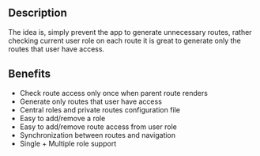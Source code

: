 
## Description
The idea is, simply prevent the app to generate unnecessary routes, rather checking current user role on each route it is great to generate only the routes that user have access.

## Benefits
- Check route access only once when parent route renders
- Generate only routes that user have access
- Central roles and private routes configuration file
- Easy to add/remove a role
- Easy to add/remove route access from user role
- Synchronization between  routes and navigation
- Single + Multiple role support

